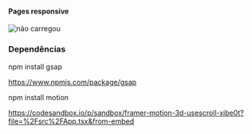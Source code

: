 #### Pages responsive
<img src="./screens/adv.png" alt="não carregou" />


### Dependências
npm install gsap


https://www.npmjs.com/package/gsap


npm install motion

https://codesandbox.io/p/sandbox/framer-motion-3d-usescroll-xibe0t?file=%2Fsrc%2FApp.tsx&from-embed